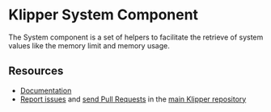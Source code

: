 Klipper System Component
========================

The System component is a set of helpers to facilitate the retrieve of system values
like the memory limit and memory usage.

Resources
---------

- [Documentation](https://doc.klipper.dev/components/system)
- [Report issues](https://github.com/klipperdev/klipper/issues)
  and [send Pull Requests](https://github.com/klipperdev/klipper/pulls)
  in the [main Klipper repository](https://github.com/klipperdev/klipper)
